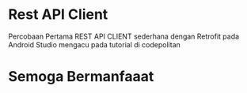 # Rest API Client
Percobaan Pertama REST API CLIENT sederhana dengan Retrofit pada Android Studio mengacu pada tutorial di codepolitan 
# Semoga Bermanfaaat
